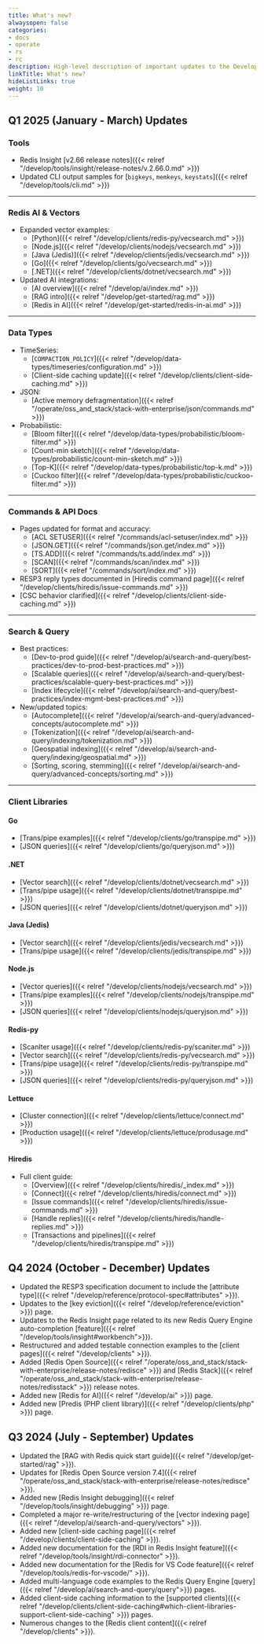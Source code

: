 ```yaml
---
title: What's new?
alwaysopen: false
categories:
- docs
- operate
- rs
- rc
description: High-level description of important updates to the Develop section
linkTitle: What's new?
hideListLinks: true
weight: 10
---
```

## Q1 2025 (January - March) Updates

### Tools

- Redis Insight [v2.66 release notes]({{< relref "/develop/tools/insight/release-notes/v.2.66.0.md" >}})
- Updated CLI output samples for [`bigkeys`, `memkeys`, `keystats`]({{< relref "/develop/tools/cli.md" >}})

---

### Redis AI & Vectors

- Expanded vector examples:
  - [Python]({{< relref "/develop/clients/redis-py/vecsearch.md" >}})
  - [Node.js]({{< relref "/develop/clients/nodejs/vecsearch.md" >}})
  - [Java (Jedis)]({{< relref "/develop/clients/jedis/vecsearch.md" >}})
  - [Go]({{< relref "/develop/clients/go/vecsearch.md" >}})
  - [.NET]({{< relref "/develop/clients/dotnet/vecsearch.md" >}})
- Updated AI integrations:
  - [AI overview]({{< relref "/develop/ai/index.md" >}})
  - [RAG intro]({{< relref "/develop/get-started/rag.md" >}})
  - [Redis in AI]({{< relref "/develop/get-started/redis-in-ai.md" >}})

---

### Data Types

- TimeSeries:
  - [`COMPACTION_POLICY`]({{< relref "/develop/data-types/timeseries/configuration.md" >}})
  - [Client-side caching update]({{< relref "/develop/clients/client-side-caching.md" >}})
- JSON:
  - [Active memory defragmentation]({{< relref "/operate/oss_and_stack/stack-with-enterprise/json/commands.md" >}})
- Probabilistic:
  - [Bloom filter]({{< relref "/develop/data-types/probabilistic/bloom-filter.md" >}})
  - [Count-min sketch]({{< relref "/develop/data-types/probabilistic/count-min-sketch.md" >}})
  - [Top-K]({{< relref "/develop/data-types/probabilistic/top-k.md" >}})
  - [Cuckoo filter]({{< relref "/develop/data-types/probabilistic/cuckoo-filter.md" >}})

---

### Commands & API Docs

- Pages updated for format and accuracy:
  - [ACL SETUSER]({{< relref "/commands/acl-setuser/index.md" >}})
  - [JSON.GET]({{< relref "/commands/json.get/index.md" >}})
  - [TS.ADD]({{< relref "/commands/ts.add/index.md" >}})
  - [SCAN]({{< relref "/commands/scan/index.md" >}})
  - [SORT]({{< relref "/commands/sort/index.md" >}})
- RESP3 reply types documented in [Hiredis command page]({{< relref "/develop/clients/hiredis/issue-commands.md" >}})
- [CSC behavior clarified]({{< relref "/develop/clients/client-side-caching.md" >}})

---

### Search & Query

- Best practices:
  - [Dev-to-prod guide]({{< relref "/develop/ai/search-and-query/best-practices/dev-to-prod-best-practices.md" >}})
  - [Scalable queries]({{< relref "/develop/ai/search-and-query/best-practices/scalable-query-best-practices.md" >}})
  - [Index lifecycle]({{< relref "/develop/ai/search-and-query/best-practices/index-mgmt-best-practices.md" >}})
- New/updated topics:
  - [Autocomplete]({{< relref "/develop/ai/search-and-query/advanced-concepts/autocomplete.md" >}})
  - [Tokenization]({{< relref "/develop/ai/search-and-query/indexing/tokenization.md" >}})
  - [Geospatial indexing]({{< relref "/develop/ai/search-and-query/indexing/geospatial.md" >}})
  - [Sorting, scoring, stemming]({{< relref "/develop/ai/search-and-query/advanced-concepts/sorting.md" >}})

---

### Client Libraries

#### Go
- [Trans/pipe examples]({{< relref "/develop/clients/go/transpipe.md" >}})
- [JSON queries]({{< relref "/develop/clients/go/queryjson.md" >}})

#### .NET
- [Vector search]({{< relref "/develop/clients/dotnet/vecsearch.md" >}})
- [Trans/pipe usage]({{< relref "/develop/clients/dotnet/transpipe.md" >}})
- [JSON queries]({{< relref "/develop/clients/dotnet/queryjson.md" >}})

#### Java (Jedis)
- [Vector search]({{< relref "/develop/clients/jedis/vecsearch.md" >}})
- [Trans/pipe usage]({{< relref "/develop/clients/jedis/transpipe.md" >}})

#### Node.js
- [Vector queries]({{< relref "/develop/clients/nodejs/vecsearch.md" >}})
- [Trans/pipe examples]({{< relref "/develop/clients/nodejs/transpipe.md" >}})
- [JSON queries]({{< relref "/develop/clients/nodejs/queryjson.md" >}})

#### Redis-py
- [ScanIter usage]({{< relref "/develop/clients/redis-py/scaniter.md" >}})
- [Vector search]({{< relref "/develop/clients/redis-py/vecsearch.md" >}})
- [Trans/pipe usage]({{< relref "/develop/clients/redis-py/transpipe.md" >}})
- [JSON queries]({{< relref "/develop/clients/redis-py/queryjson.md" >}})

#### Lettuce
- [Cluster connection]({{< relref "/develop/clients/lettuce/connect.md" >}})
- [Production usage]({{< relref "/develop/clients/lettuce/produsage.md" >}})

#### Hiredis
- Full client guide:
  - [Overview]({{< relref "/develop/clients/hiredis/_index.md" >}})
  - [Connect]({{< relref "/develop/clients/hiredis/connect.md" >}})
  - [Issue commands]({{< relref "/develop/clients/hiredis/issue-commands.md" >}})
  - [Handle replies]({{< relref "/develop/clients/hiredis/handle-replies.md" >}})
  - [Transactions and pipelines]({{< relref "/develop/clients/hiredis/transpipe.md" >}})



## Q4 2024 (October - December) Updates

* Updated the RESP3 specification document to include the [attribute type]({{< relref "/develop/reference/protocol-spec#attributes" >}}).
* Updates to the [key eviction]({{< relref "/develop/reference/eviction" >}}) page.
* Updates to the Redis Insight page related to its new Redis Query Engine auto-completion [feature]({{< relref "/develop/tools/insight#workbench">}}).
* Restructured and added testable connection examples to the [client pages]({{< relref "/develop/clients" >}}).
* Added [Redis Open Source]({{< relref "/operate/oss_and_stack/stack-with-enterprise/release-notes/redisce" >}}) and [Redis Stack]({{< relref "/operate/oss_and_stack/stack-with-enterprise/release-notes/redisstack" >}}) release notes.
* Added new [Redis for AI]({{< relref "/develop/ai" >}}) page.
* Added new [Predis (PHP client library)]({{< relref "/develop/clients/php" >}}) page.

## Q3 2024 (July - September) Updates

* Updated the [RAG with Redis quick start guide]({{< relref "/develop/get-started/rag" >}}).
* Updates for [Redis Open Source version 7.4]({{< relref "/operate/oss_and_stack/stack-with-enterprise/release-notes/redisce" >}}).
* Added new [Redis Insight debugging]({{< relref "/develop/tools/insight/debugging" >}}) page.
* Completed a major re-write/restructuring of the [vector indexing page]({{< relref "/develop/ai/search-and-query/vectors" >}}).
* Added new [client-side caching page]({{< relref "/develop/clients/client-side-caching" >}}).
* Added new documentation for the [RDI in Redis Insight feature]({{< relref "/develop/tools/insight/rdi-connector" >}}).
* Added new documentation for the [Redis for VS Code feature]({{< relref "/develop/tools/redis-for-vscode/" >}}).
* Added multi-language code examples to the Redis Query Engine [query]({{< relref "/develop/ai/search-and-query/query">}}) pages.
* Added client-side caching information to the [supported clients]({{< relref "/develop/clients/client-side-caching#which-client-libraries-support-client-side-caching" >}}) pages.
* Numerous changes to the [Redis client content]({{< relref "/develop/clients" >}}).
